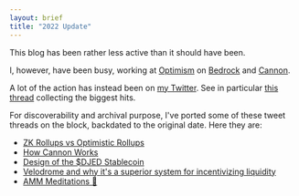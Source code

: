 ```yaml
---
layout: brief
title: "2022 Update"
---
```


This blog has been rather less active than it should have been.

I, however, have been busy, working at [Optimism](https://optimism.io) on
[Bedrock] and [Cannon].

A lot of the action has instead been on [my Twitter][twitter]. See in particular [this
thread][bestof] collecting the biggest hits.

[Bedrock]: https://dev.optimism.io/introducing-optimism-bedrock/
[Cannon]: https://medium.com/ethereum-optimism/cannon-cannon-cannon-introducing-cannon-4ce0d9245a03
[twitter]: https://twitter.com/norswap/
[bestof]: https://twitter.com/norswap/status/1501920423662997504

For discoverability and archival purpose, I've ported some of these tweet
threads on the block, backdated to the original date. Here they are:

- [ZK Rollups vs Optimistic Rollups](/zk-vs-optimistic)
- [How Cannon Works](/cannon-intro)
- [Design of the $DJED Stablecoin](/djed-stable)
- [Velodrome and why it's a superior system for incentivizing liquidity](/velodrome-liquidity)
- [AMM Meditations 🍃](/amm-meditations)
